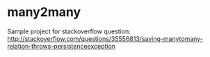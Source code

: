# many2many
Sample project for stackoverflow question: http://stackoverflow.com/questions/35556813/saving-manytomany-relation-throws-persistenceexception
